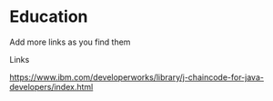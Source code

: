 # Education
Add more links as you find them

Links

https://www.ibm.com/developerworks/library/j-chaincode-for-java-developers/index.html

